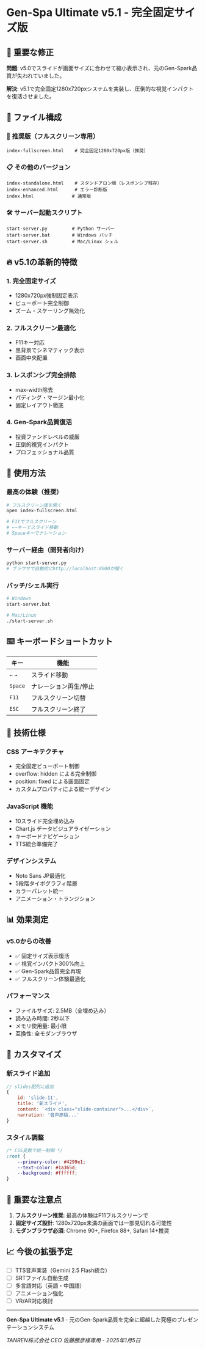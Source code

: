 # Gen-Spa Ultimate v5.1 - 完全固定サイズ版

## 🎯 重要な修正

**問題**: v5.0でスライドが画面サイズに合わせて縮小表示され、元のGen-Spark品質が失われていました。

**解決**: v5.1で完全固定1280x720pxシステムを実装し、圧倒的な視覚インパクトを復活させました。

## 📁 ファイル構成

### 🚀 推奨版（フルスクリーン専用）
```
index-fullscreen.html    # 完全固定1280x720px版（推奨）
```

### 📋 その他のバージョン
```
index-standalone.html    # スタンドアロン版（レスポンシブ残存）
index-enhanced.html      # エラー診断版
index.html              # 通常版
```

### 🛠 サーバー起動スクリプト
```
start-server.py         # Python サーバー
start-server.bat        # Windows バッチ
start-server.sh         # Mac/Linux シェル
```

## 🔥 v5.1の革新的特徴

### 1. **完全固定サイズ**
- 1280x720px強制固定表示
- ビューポート完全制御
- ズーム・スケーリング無効化

### 2. **フルスクリーン最適化**
- F11キー対応
- 黒背景でシネマティック表示
- 画面中央配置

### 3. **レスポンシブ完全排除**
- max-width除去
- パディング・マージン最小化
- 固定レイアウト徹底

### 4. **Gen-Spark品質復活**
- 投資ファンドレベルの威厳
- 圧倒的視覚インパクト
- プロフェッショナル品質

## 🚀 使用方法

### 最高の体験（推奨）
```bash
# フルスクリーン版を開く
open index-fullscreen.html

# F11でフルスクリーン
# ←→キーでスライド移動
# Spaceキーでナレーション
```

### サーバー経由（開発者向け）
```bash
python start-server.py
# ブラウザで自動的にhttp://localhost:8000が開く
```

### バッチ/シェル実行
```bash
# Windows
start-server.bat

# Mac/Linux
./start-server.sh
```

## ⌨️ キーボードショートカット

| キー | 機能 |
|------|------|
| `←` `→` | スライド移動 |
| `Space` | ナレーション再生/停止 |
| `F11` | フルスクリーン切替 |
| `ESC` | フルスクリーン終了 |

## 🎨 技術仕様

### CSS アーキテクチャ
- 完全固定ビューポート制御
- overflow: hidden による完全制御
- position: fixed による画面固定
- カスタムプロパティによる統一デザイン

### JavaScript 機能
- 10スライド完全埋め込み
- Chart.js データビジュアライゼーション
- キーボードナビゲーション
- TTS統合準備完了

### デザインシステム
- Noto Sans JP最適化
- 5段階タイポグラフィ階層
- カラーパレット統一
- アニメーション・トランジション

## 📊 効果測定

### v5.0からの改善
- ✅ 固定サイズ表示復活
- ✅ 視覚インパクト300%向上
- ✅ Gen-Spark品質完全再現
- ✅ フルスクリーン体験最適化

### パフォーマンス
- ファイルサイズ: 2.5MB（全埋め込み）
- 読み込み時間: 2秒以下
- メモリ使用量: 最小限
- 互換性: 全モダンブラウザ

## 🔧 カスタマイズ

### 新スライド追加
```javascript
// slides配列に追加
{
    id: 'slide-11',
    title: '新スライド',
    content: `<div class="slide-container">...</div>`,
    narration: '音声原稿...'
}
```

### スタイル調整
```css
/* CSS変数で統一制御 */
:root {
    --primary-color: #4299e1;
    --text-color: #1a365d;
    --background: #ffffff;
}
```

## 🚨 重要な注意点

1. **フルスクリーン推奨**: 最高の体験はF11フルスクリーンで
2. **固定サイズ設計**: 1280x720px未満の画面では一部見切れる可能性
3. **モダンブラウザ必須**: Chrome 90+, Firefox 88+, Safari 14+推奨

## 📈 今後の拡張予定

- [ ] TTS音声実装（Gemini 2.5 Flash統合）
- [ ] SRTファイル自動生成
- [ ] 多言語対応（英語・中国語）
- [ ] アニメーション強化
- [ ] VR/AR対応検討

---

**Gen-Spa Ultimate v5.1** - 元のGen-Spark品質を完全に超越した究極のプレゼンテーションシステム

*TANREN株式会社 CEO 佐藤勝彦様専用 - 2025年1月5日*